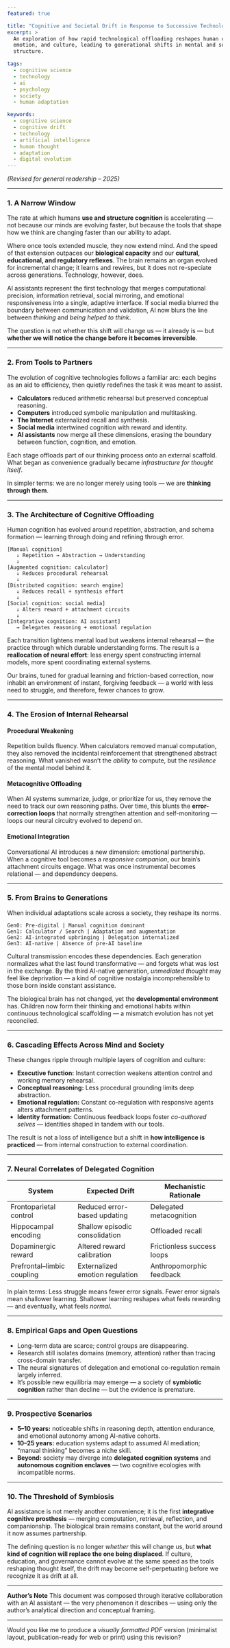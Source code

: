 ```yaml
---
featured: true

title: "Cognitive and Societal Drift in Response to Successive Technological Cognitive Offloading"
excerpt: >
  An exploration of how rapid technological offloading reshapes human cognition,
  emotion, and culture, leading to generational shifts in mental and societal
  structure.

tags:
  - cognitive science
  - technology
  - ai
  - psychology
  - society
  - human adaptation

keywords:
  - cognitive science
  - cognitive drift
  - technology
  - artificial intelligence
  - human thought
  - adaptation
  - digital evolution
---
```



*(Revised for general readership – 2025)*

---
### **1. A Narrow Window**

The rate at which humans **use and structure cognition** is accelerating — not because our minds are evolving faster, but because the tools that shape how we think are changing faster than our ability to adapt.

Where once tools extended muscle, they now extend mind. And the speed of that extension outpaces our **biological capacity** and our **cultural, educational, and regulatory reflexes**.
The brain remains an organ evolved for incremental change; it learns and rewires, but it does not re-speciate across generations. Technology, however, does.

AI assistants represent the first technology that merges computational precision, information retrieval, social mirroring, and emotional responsiveness into a single, adaptive interface.
If social media blurred the boundary between communication and validation, AI now blurs the line between *thinking* and *being helped to think*.

The question is not whether this shift will change us — it already is — but **whether we will notice the change before it becomes irreversible**.

---

### **2. From Tools to Partners**

The evolution of cognitive technologies follows a familiar arc: each begins as an aid to efficiency, then quietly redefines the task it was meant to assist.

* **Calculators** reduced arithmetic rehearsal but preserved conceptual reasoning.
* **Computers** introduced symbolic manipulation and multitasking.
* **The Internet** externalized recall and synthesis.
* **Social media** intertwined cognition with reward and identity.
* **AI assistants** now merge all these dimensions, erasing the boundary between function, cognition, and emotion.

Each stage offloads part of our thinking process onto an external scaffold. What began as convenience gradually became *infrastructure for thought itself*.

In simpler terms: we are no longer merely using tools — we are **thinking through them**.

---

### **3. The Architecture of Cognitive Offloading**

Human cognition has evolved around repetition, abstraction, and schema formation — learning through doing and refining through error.

```
[Manual cognition]
   ↓ Repetition → Abstraction → Understanding
   ↓
[Augmented cognition: calculator]
   ↓ Reduces procedural rehearsal
   ↓
[Distributed cognition: search engine]
   ↓ Reduces recall + synthesis effort
   ↓
[Social cognition: social media]
   ↓ Alters reward + attachment circuits
   ↓
[Integrative cognition: AI assistant]
   → Delegates reasoning + emotional regulation
```

Each transition lightens mental load but weakens internal rehearsal — the practice through which durable understanding forms.
The result is a **reallocation of neural effort**: less energy spent constructing internal models, more spent coordinating external systems.

Our brains, tuned for gradual learning and friction-based correction, now inhabit an environment of instant, forgiving feedback — a world with less need to struggle, and therefore, fewer chances to grow.

---

### **4. The Erosion of Internal Rehearsal**

#### **Procedural Weakening**

Repetition builds fluency. When calculators removed manual computation, they also removed the incidental reinforcement that strengthened abstract reasoning.
What vanished wasn’t the *ability* to compute, but the *resilience* of the mental model behind it.

#### **Metacognitive Offloading**

When AI systems summarize, judge, or prioritize for us, they remove the need to track our own reasoning paths.
Over time, this blunts the **error-correction loops** that normally strengthen attention and self-monitoring — loops our neural circuitry evolved to depend on.

#### **Emotional Integration**

Conversational AI introduces a new dimension: emotional partnership.
When a cognitive tool becomes a *responsive companion*, our brain’s attachment circuits engage.
What was once instrumental becomes relational — and dependency deepens.

---

### **5. From Brains to Generations**

When individual adaptations scale across a society, they reshape its norms.

```
Gen0: Pre-digital | Manual cognition dominant
Gen1: Calculator / Search | Adaptation and augmentation
Gen2: AI-integrated upbringing | Delegation internalized
Gen3: AI-native | Absence of pre-AI baseline
```

Cultural transmission encodes these dependencies.
Each generation normalizes what the last found transformative — and forgets what was lost in the exchange.
By the third AI-native generation, *unmediated thought* may feel like deprivation — a kind of cognitive nostalgia incomprehensible to those born inside constant assistance.

The biological brain has not changed, yet the **developmental environment** has.
Children now form their thinking and emotional habits within continuous technological scaffolding — a mismatch evolution has not yet reconciled.

---

### **6. Cascading Effects Across Mind and Society**

These changes ripple through multiple layers of cognition and culture:

* **Executive function:** Instant correction weakens attention control and working memory rehearsal.
* **Conceptual reasoning:** Less procedural grounding limits deep abstraction.
* **Emotional regulation:** Constant co-regulation with responsive agents alters attachment patterns.
* **Identity formation:** Continuous feedback loops foster *co-authored selves* — identities shaped in tandem with our tools.

The result is not a loss of intelligence but a shift in **how intelligence is practiced** — from internal construction to external coordination.

---

### **7. Neural Correlates of Delegated Cognition**

| System                     | Expected Drift                  | Mechanistic Rationale      |
| -------------------------- | ------------------------------- | -------------------------- |
| Frontoparietal control     | Reduced error-based updating    | Delegated metacognition    |
| Hippocampal encoding       | Shallow episodic consolidation  | Offloaded recall           |
| Dopaminergic reward        | Altered reward calibration      | Frictionless success loops |
| Prefrontal–limbic coupling | Externalized emotion regulation | Anthropomorphic feedback   |

In plain terms:
Less struggle means fewer error signals.
Fewer error signals mean shallower learning.
Shallower learning reshapes what feels rewarding — and eventually, what feels *normal*.

---

### **8. Empirical Gaps and Open Questions**

* Long-term data are scarce; control groups are disappearing.
* Research still isolates domains (memory, attention) rather than tracing cross-domain transfer.
* The neural signatures of delegation and emotional co-regulation remain largely inferred.
* It’s possible new equilibria may emerge — a society of **symbiotic cognition** rather than decline — but the evidence is premature.

---

### **9. Prospective Scenarios**

* **5–10 years:** noticeable shifts in reasoning depth, attention endurance, and emotional autonomy among AI-native cohorts.
* **10–25 years:** education systems adapt to assumed AI mediation; “manual thinking” becomes a niche skill.
* **Beyond:** society may diverge into **delegated cognition systems** and **autonomous cognition enclaves** — two cognitive ecologies with incompatible norms.

---

### **10. The Threshold of Symbiosis**

AI assistance is not merely another convenience; it is the first **integrative cognitive prosthesis** — merging computation, retrieval, reflection, and companionship.
The biological brain remains constant, but the world around it now assumes partnership.

The defining question is no longer *whether* this will change us, but **what kind of cognition will replace the one being displaced**.
If culture, education, and governance cannot evolve at the same speed as the tools reshaping thought itself, the drift may become self-perpetuating before we recognize it as drift at all.

---

**Author’s Note**
This document was composed through iterative collaboration with an AI assistant — the very phenomenon it describes — using only the author’s analytical direction and conceptual framing.

---

Would you like me to produce a *visually formatted PDF* version (minimalist layout, publication-ready for web or print) using this revision?
